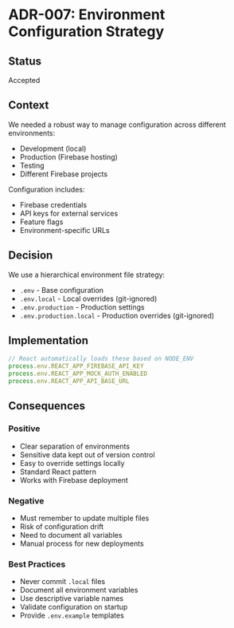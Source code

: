 # ADR-007: Environment Configuration Strategy

## Status
Accepted

## Context
We needed a robust way to manage configuration across different environments:
- Development (local)
- Production (Firebase hosting)
- Testing
- Different Firebase projects

Configuration includes:
- Firebase credentials
- API keys for external services
- Feature flags
- Environment-specific URLs

## Decision
We use a hierarchical environment file strategy:
- `.env` - Base configuration
- `.env.local` - Local overrides (git-ignored)
- `.env.production` - Production settings
- `.env.production.local` - Production overrides (git-ignored)

## Implementation
```javascript
// React automatically loads these based on NODE_ENV
process.env.REACT_APP_FIREBASE_API_KEY
process.env.REACT_APP_MOCK_AUTH_ENABLED
process.env.REACT_APP_API_BASE_URL
```

## Consequences

### Positive
- Clear separation of environments
- Sensitive data kept out of version control
- Easy to override settings locally
- Standard React pattern
- Works with Firebase deployment

### Negative
- Must remember to update multiple files
- Risk of configuration drift
- Need to document all variables
- Manual process for new deployments

### Best Practices
- Never commit `.local` files
- Document all environment variables
- Use descriptive variable names
- Validate configuration on startup
- Provide `.env.example` templates